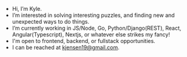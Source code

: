 - Hi, I’m Kyle. 
- I’m interested in solving interesting puzzles, and finding new and unexpected ways to do things.
- I’m currently working in JS/Node, Go, Python/Django(REST), React, Angular(Typescript), Nextjs, or whatever else strikes my fancy!
- I'm open to frontend, backend, or fullstack opportunities. 
- I can be reached at kjensen19@gmail.com.
